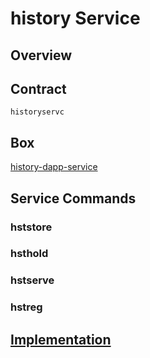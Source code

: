 history Service
=================

## Overview


## Contract

```historyservc```

## Box
[history-dapp-service](../../developers/boxes/history-dapp-service)

## Service Commands
### hststore
### hsthold
### hstserve
### hstreg

## [Implementation](https://github.com/liquidapps-io/zeus-sdk/tree/master/boxes/groups/services/history-dapp-service/contracts/eos/dappservices/_history_impl.hpp)
